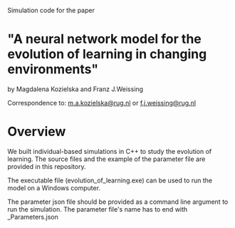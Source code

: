 Simulation code for the paper 
# "A neural network model for the evolution of learning in changing environments"
by Magdalena Kozielska and Franz J.Weissing

Correspondence to: m.a.kozielska@rug.nl or f.j.weissing@rug.nl 


# Overview

We built individual-based simulations in C++ to study the evolution of learning. 
The source files and the example of the parameter file are provided in this repository.

The executable file (evolution_of_learning.exe) can be used to run the model on a Windows computer.

The parameter json file should be provided as a command line argument to run the simulation.
The parameter file's name has to end with _Parameters.json





